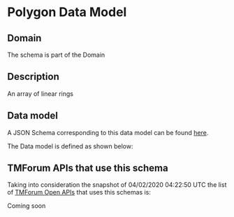 # Polygon Data Model

## Domain

The  schema is part of the  Domain

## Description

An array of linear rings

## Data model

A JSON Schema corresponding to this data model can be found
[here](https://github.com/tmforum-rand/schemas/blob/candidates/Common/Polygon.schema.json).

The Data model is defined as shown below:




## TMForum APIs that use this schema

Taking into consideration the snapshot of 04/02/2020 04:22:50 UTC the list of [TMForum Open APIs](https://www.tmforum.org/open-apis/) that uses this schemas is:

Coming soon